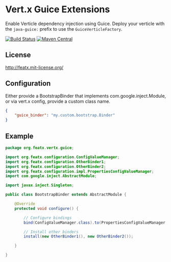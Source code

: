 # Vert.x Guice Extensions
Enable Verticle dependency injection using Guice.  Deploy your verticle with the `java-guice:` prefix to use the `GuiceVerticleFactory`.

[![Build Status](http://img.shields.io/travis/ef-labs/vertx-guice.svg?maxAge=2592000&style=flat-square)](https://travis-ci.org/ef-labs/vertx-guice)
[![Maven Central](https://img.shields.io/maven-central/v/org.featx.vertx/vertx-guice.svg?maxAge=2592000&style=flat-square)](https://maven-badges.herokuapp.com/maven-central/org.featx.vertx/vertx-guice/)

## License
http://featx.mit-license.org/


## Configuration

Either provide a BootstrapBinder that implements com.google.inject.Module, or via vert.x config, provide a custom class name.

```json
{
    "guice_binder": "my.custom.bootstrap.Binder"
}
```

## Example

```java
package org.featx.vertx.guice;

import org.featx.configuration.ConfigValueManager;
import org.featx.configuration.OtherBinder1;
import org.featx.configuration.OtherBinder2;
import org.featx.configuration.impl.PropertiesConfigValueManager;
import com.google.inject.AbstractModule;

import javax.inject.Singleton;

public class BootstrapBinder extends AbstractModule {

    @Override
    protected void configure() {

        // Configure bindings
        bind(ConfigValueManager.class).to(PropertiesConfigValueManager.class).in(Singleton.class);

        // Install other binders
        install(new OtherBinder1(), new OtherBinder2());

    }

}
```
